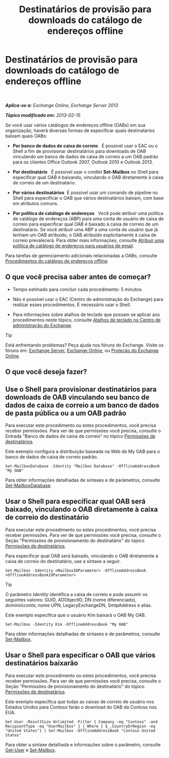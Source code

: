 ﻿---
title: 'Destinatários de provisão para downloads do catálogo de endereços offline'
TOCTitle: Destinatários de provisão para downloads do catálogo de endereços offline
ms:assetid: 141751ac-16d3-4e3c-b70c-004aeedcb5a0
ms:mtpsurl: https://technet.microsoft.com/pt-br/library/Aa996345(v=EXCHG.150)
ms:contentKeyID: 50484987
ms.date: 05/22/2018
mtps_version: v=EXCHG.150
ms.translationtype: MT
---

# Destinatários de provisão para downloads do catálogo de endereços offline

 

_**Aplica-se a:** Exchange Online, Exchange Server 2013_

_**Tópico modificado em:** 2013-02-15_

Se você usar vários catálogos de endereços offline (OABs) em sua organização, haverá diversas formas de especificar quais destinatários baixam quais OABs:

  - **Por banco de dados de caixa de correio**   É possível usar o EAC ou o Shell a fim de provisionar destinatários para downloads de OAB vinculando um banco de dados de caixa de correio a um OAB padrão para os clientes Office Outlook 2007, Outlook 2010 e Outlook 2013.

  - **Por destinatário**   É possível usar o cmdlet **Set-Mailbox** no Shell para especificar qual OAB é baixando, vinculando o OAB diretamente à caixa de correio de um destinatário.

  - **Por vários destinatários**  É possível usar um comando de pipeline no Shell para especificar o OAB que vários destinatários baixam, com base em atributos comuns.

  - **Por política de catálogo de endereços**   Você pode atribuir uma política de catálogo de endereços (ABP) para uma conta de usuário de caixa de correio para especificar qual OAB é baixado à caixa de correio de um destinatário. Se você atribuir uma ABP a uma conta de usuário que já tenham um OAB atribuído, o OAB atribuído explicitamente à caixa de correio prevalecerá. Para obter mais informações, consulte [Atribuir uma política de catálogo de endereços para usuários de email](assign-an-address-book-policy-to-mail-users-exchange-2013-help.md).

Para tarefas de gerenciamento adicionais relacionadas a OABs, consulte [Procedimentos do catálogo de endereços offline](offline-address-book-procedures-exchange-2013-help.md).

## O que você precisa saber antes de começar?

  - Tempo estimado para concluir cada procedimento: 5 minutos.

  - Não é possível usar o EAC (Centro de administração do Exchange) para realizar esses procedimentos. É necessário usar o Shell.

  - Para informações sobre atalhos de teclado que possam se aplicar aos procedimentos neste tópico, consulte [Atalhos de teclado no Centro de administração do Exchange](keyboard-shortcuts-in-the-exchange-admin-center-exchange-online-protection-help.md).


> [!TIP]
> Está enfrentando problemas? Peça ajuda nos fóruns do Exchange. Visite os fóruns em: <A href="https://go.microsoft.com/fwlink/p/?linkid=60612">Exchange Server</A>, <A href="https://go.microsoft.com/fwlink/p/?linkid=267542">Exchange Online</A>, ou <A href="https://go.microsoft.com/fwlink/p/?linkid=285351">Proteção do Exchange Online</A>.



## O que você deseja fazer?

## Use o Shell para provisionar destinatários para downloads de OAB vinculando seu banco de dados de caixa de correio a um banco de dados de pasta pública ou a um OAB padrão

Para executar este procedimento ou estes procedimentos, você precisa receber permissões. Para ver de que permissões você precisa, consulte o Entrada "Banco de dados de caixa de correio" no tópico [Permissões de destinatários](recipients-permissions-exchange-2013-help.md).

Este exemplo configura a distribuição baseada na Web de My OAB para o banco de dados de caixa de correio padrão.

    Set-MailboxDatabase -Identity "Mailbox Database" -OfflineAddressBook "My OAB"

Para obter informações detalhadas de sintaxes e de parâmetros, consulte [Set-MailboxDatabase](https://technet.microsoft.com/pt-br/library/bb123971\(v=exchg.150\)).

## Usar o Shell para especificar qual OAB será baixado, vinculando o OAB diretamente à caixa de correio do destinatário

Para executar este procedimento ou estes procedimentos, você precisa receber permissões. Para ver de que permissões você precisa, consulte o Seção "Permissões de provisionamento do destinatário" do tópico [Permissões de destinatários](recipients-permissions-exchange-2013-help.md).

Para especificar qual OAB será baixado, vinculando o OAB diretamente à caixa de correio do destinatário, use a sintaxe a seguir.

    Set-Mailbox -Identity <MailboxIDParameter> -OfflineAddressBook <OfflineAddressBookIdParameter>


> [!TIP]
> O parâmetro <EM>Identity</EM> identifica a caixa de correio e pode assumir os seguintes valores: GUID, ADObjectID, DN (nome diferenciado), <EM>domínio\conta</EM>, nome UPN, LegacyExchangeDN, SmtpAddress e alias.



Este exemplo especifica que o usuário Kim baixará o OAB My OAB.

    Set-Mailbox -Identity Kim -OfflineAddressBook "My OAB"

Para obter informações detalhadas de sintaxes e de parâmetros, consulte [Set-Mailbox](https://technet.microsoft.com/pt-br/library/bb123981\(v=exchg.150\)).

## Usar o Shell para especificar o OAB que vários destinatários baixarão

Para executar este procedimento ou estes procedimentos, você precisa receber permissões. Para ver de que permissões você precisa, consulte o Seção "Permissões de provisionamento do destinatário" do tópico [Permissões de destinatários](recipients-permissions-exchange-2013-help.md).

Este exemplo especifica que todas as caixas de correio de usuário nos Estados Unidos para Contoso farão o download do OAB da Contoso nos EUA.

    Get-User -ResultSize Unlimited -Filter { Company -eq "Contoso" -and RecipientType -eq "UserMailbox" } | Where { $_.CountryOrRegion -eq "United States"} | Set-Mailbox -OfflineAddressBook "Contoso United States"

Para obter a sintaxe detalhada e informações sobre o parâmetro, consulte [Get-User](https://technet.microsoft.com/pt-br/library/aa996896\(v=exchg.150\)) e [Set-Mailbox](https://technet.microsoft.com/pt-br/library/bb123981\(v=exchg.150\)).

